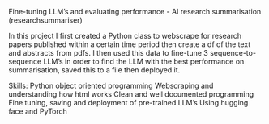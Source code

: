Fine-tuning LLM’s and evaluating performance - AI research summarisation (researchsummariser)

In this project I first created a Python class to webscrape for research papers published within a certain time period then create a df of the text and abstracts from pdfs. I then used this data to fine-tune 3 sequence-to-sequence LLM’s in order to find the LLM with the best performance on summarisation, saved this to a file then deployed it.

Skills:
Python object oriented programming 
Webscraping and understanding how html works
Clean and well documented programming
Fine tuning, saving and deployment of pre-trained LLM’s
Using hugging face and PyTorch 
